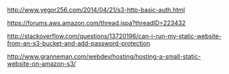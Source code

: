 http://www.yegor256.com/2014/04/21/s3-http-basic-auth.html

https://forums.aws.amazon.com/thread.jspa?threadID=223432

http://stackoverflow.com/questions/13720196/can-i-run-my-static-website-from-an-s3-bucket-and-add-password-protection

http://www.granneman.com/webdev/hosting/hosting-a-small-static-website-on-amazon-s3/

